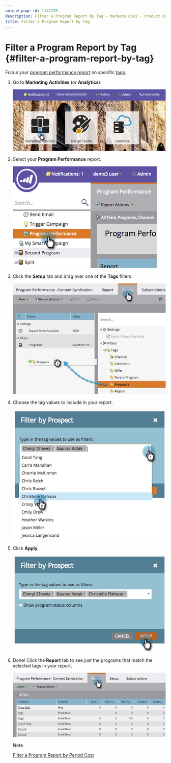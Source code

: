```yaml
---
unique-page-id: 1147235
description: Filter a Program Report by Tag - Marketo Docs - Product Documentation
title: Filter a Program Report by Tag
---
```


# Filter a Program Report by Tag {#filter-a-program-report-by-tag}

Focus your [program performance report](/help/marketo/product-docs/core-marketo-concepts/programs/program-performance-report/create-a-program-performance-report.md) on specific [tags](/help/marketo/product-docs/core-marketo-concepts/programs/working-with-programs/understanding-tags.md).

1. Go to **Marketing** **Activities** (or **Analytics**).

   ![](assets/login-marketing-activities.png)

1. Select your **Program Performance** report.

   ![](assets/image2014-9-23-16-3a12-3a36.png)

1. Click the **Setup** tab and drag over one of the **Tags** filters.

   ![](assets/prospects.jpg)

1. Choose the tag values to include in your report.

     ![](assets/prospect1.jpg)

1. Click **Apply**.

   ![](assets/prospect2.jpg)

1. Done! Click the **Report** tab to see _just_ the programs that match the selected tags in your report.

   ![](assets/image2014-9-23-16-3a14-3a42.png)

   >[!NOTE]
   >
   >[Filter a Program Report by Period Cost](/help/marketo/product-docs/core-marketo-concepts/programs/program-performance-report/filter-a-program-report-by-period-cost.md)
